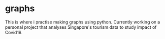 # graphs
This is where i practise making graphs using python.
Currently working on a personal project that analyses Singapore's tourism data to study impact of Covid19.
